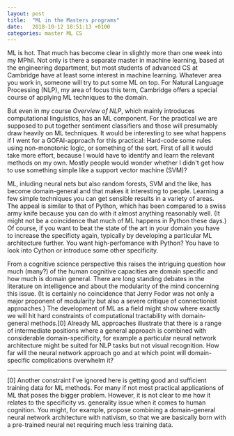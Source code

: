```yaml
---
layout: post
title:  "ML in the Masters programs"
date:   2018-10-12 18:51:13 +0100
categories: master ML CS
---
```



ML is hot. That much has become clear in slightly more than one week into my MPhil. Not only is there a separate master in machine learning, based at the engineering department, but most students of advanced CS at Cambridge have at least some interest in machine learning. Whatever area you work in, someone will try to put some ML on top. For Natural Language Processing (NLP), my area of focus this term, Cambridge offers a special course of applying ML techniques to the domain.

But even in my course *Overview of NLP*, which mainly introduces computational linguistics, has an ML component. For the practical we are supposed to put together sentiment classifiers and those will presumably draw heavily on ML techniques. It would be interesting to see what happens if I went for a GOFAI-approach for this practical: Hard-code some rules using non-monotonic logic, or something of the sort. First of all it would take more effort, because I would have to identify and learn the relevant methods on my own. Mostly people would wonder whether I didn't get how to use something simple like a support vector machine (SVM)?

ML, inluding neural nets but also random forests, SVM and the like, has become domain-general and that makes it interesting to people. Learning a few simple techniques you can get sensible results in a variety of areas. The appeal is similar to that of Python, which has been compared to a swiss army knife because you can do with it almost anything reasonably well. (It might not be a coincidence that much of ML happens in Python these days.) Of course, if you want to beat the state of the art in your domain you have to increase the specificty again, typically by developing a particular ML architecture further. You want high-perfomance with Python? You have to look into Cython or introduce some other specificity.

From a cognitive science perspective this raises the intriguing question how much (many?) of the human cognitive capacities are domain specific and how much is domain general. There are long standing debates in the literature on intelligence and about the modularity of the mind concerning this issue. (It is certainly no coincidence that Jerry Fodor was not only a major proponent of modularity but also a severe critique of connectionist approaches.) The development of ML as a field might show where exactly we will hit hard constraints of computational tractability with domain-general methods.[0] Already ML approaches illustrate that there is a range of intermediate positions where a general approach is combined with considerable domain-specificity, for example a particular neural network architecture might be suited for NLP tasks but not visual recognition. How far will the neural network approach go and at which point will domain-specific complications overwhelm it?

***

[0] Another constraint I've ignored here is getting good and sufficient training data for ML methods. For many if not most practical applications of ML that poses the bigger problem. However, it is not clear to me how it relates to the specificity vs. generality issue when it comes to human cognition. You might, for example, propose combining a domain-general neural network architecture with nativism, so that we are basically born with a pre-trained neural net requiring much less training data.